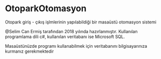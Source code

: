 # OtoparkOtomasyon
Otopark giriş - çıkış işlmlerinin yapılabildiği bir masaüstü otomasyon sistemi

@Selim Can Ermiş tarafından 2018 yılında hazırlanmıştır.
Kullanılan programlama dili c#, kullanılan veritabanı ise Microsoft SQL.

Masaüstünüzde programı kullanabilmek için veritabanını bilgisayarınıza kurmanız gerekmektedir
